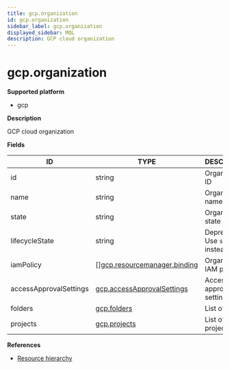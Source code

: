 ```yaml
---
title: gcp.organization
id: gcp.organization
sidebar_label: gcp.organization
displayed_sidebar: MQL
description: GCP cloud organization
---
```


# gcp.organization

**Supported platform**

- gcp

**Description**

GCP cloud organization

**Fields**

| ID                     | TYPE                                                                    | DESCRIPTION                      |
| ---------------------- | ----------------------------------------------------------------------- | -------------------------------- |
| id                     | string                                                                  | Organization ID                  |
| name                   | string                                                                  | Organization name                |
| state                  | string                                                                  | Organization state               |
| lifecycleState         | string                                                                  | Deprecated. Use `state` instead. |
| iamPolicy              | &#91;&#93;[gcp.resourcemanager.binding](gcp.resourcemanager.binding.md) | Organization IAM policy          |
| accessApprovalSettings | [gcp.accessApprovalSettings](gcp.accessapprovalsettings.md)             | Access approval settings         |
| folders                | [gcp.folders](gcp.folders.md)                                           | List of folders                  |
| projects               | [gcp.projects](gcp.projects.md)                                         | List of projects                 |

**References**

- [Resource hierarchy](https://cloud.google.com/resource-manager/docs/cloud-platform-resource-hierarchy)
